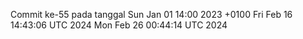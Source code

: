 Commit ke-55 pada tanggal Sun Jan 01 14:00 2023 +0100
Fri Feb 16 14:43:06 UTC 2024
Mon Feb 26 00:44:14 UTC 2024
